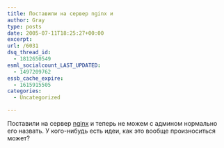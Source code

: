 ```yaml
---
title: Поставили на сервер nginx и
author: Gray
type: posts
date: 2005-07-11T18:25:27+00:00
excerpt:
url: /6031
dsq_thread_id:
  - 1812650549
esml_socialcount_LAST_UPDATED:
  - 1497209762
essb_cache_expire:
  - 1615915505
categories:
  - Uncategorized

---
```








Поставили на сервер <a href="http://sysoev.ru/nginx/" target="_blank">nginx</a> и теперь не можем с админом нормально его назвать. У кого-нибудь есть идеи, как это вообще произноситься может?